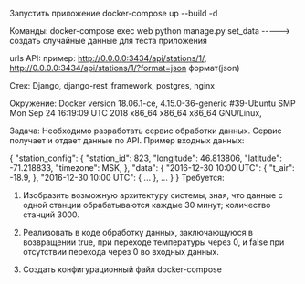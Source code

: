 

Запустить приложение
  docker-compose up --build -d

Команды:
  docker-compose exec web python manage.py set_data -----> создать случайные данные для теста приложения

urls API:
  пример: http://0.0.0.0:3434/api/stations/1/,
          http://0.0.0.0:3434/api/stations/1/?format=json формат(json)

Cтек:
    Django, django-rest_framework, postgres, nginx

Окружение:
  Docker version 18.06.1-ce,
  4.15.0-36-generic #39-Ubuntu SMP Mon Sep 24 16:19:09 UTC 2018 x86_64 x86_64 x86_64 GNU/Linux,


Задача:
  Необходимо разработать сервис обработки данных. Сервис получает и отдает данные по API.
  Пример входных данных:

  {
    "station_config":
    {
      "station_id": 823,
      "longitude": 46.813806,
      "latitude": -71.218833,
      "timezone": MSK,
    },
    "data":
    {
      "2016-12-30 10:00 UTC":
      {
        "t_air": -18.9,
      },
      "2016-12-30 10:00 UTC": { ... }, ...
    }
  }
  Требуется:

  1. Изобразить возможную архитектуру системы, зная, что данные с одной станции обрабатываются каждые 30 минут; количество станций 3000.

  2. Реализовать в коде обработку данных, заключающуюся в возвращении true, при переходе температуры через 0, и false при отсутствии перехода через 0 во входных данных.

  3. Создать конфигурационный файл docker-compose
